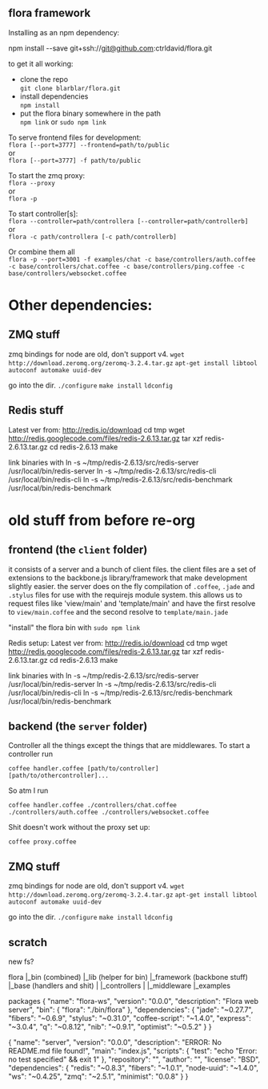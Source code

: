 flora framework
---------------

Installing as an npm dependency:

npm install --save git+ssh://git@github.com:ctrldavid/flora.git


to get it all working:

* clone the repo  
    `git clone blarblar/flora.git`
* install dependencies  
    `npm install`
* put the flora binary somewhere in the path  
    `npm link` or `sudo npm link`

To serve frontend files for development:  
    `flora [--port=3777] --frontend=path/to/public`  
    or  
    `flora [--port=3777] -f path/to/public`


To start the zmq proxy:  
    `flora --proxy`  
    or  
    `flora -p`

To start controller[s]:  
    `flora --controller=path/controllera [--controller=path/controllerb]`  
    or  
    `flora -c path/controllera [-c path/controllerb]`

Or combine them all  
    `flora -p --port=3001 -f examples/chat -c base/controllers/auth.coffee -c base/controllers/chat.coffee -c base/controllers/ping.coffee -c base/controllers/websocket.coffee`



Other dependencies:
===================

ZMQ stuff
---------
zmq bindings for node are old, don't support v4.
`wget http://download.zeromq.org/zeromq-3.2.4.tar.gz`
`apt-get install libtool autoconf automake uuid-dev`

go into the dir.
`./configure`
`make install`
`ldconfig`



Redis stuff
-----------

Latest ver from: http://redis.io/download
cd tmp
wget http://redis.googlecode.com/files/redis-2.6.13.tar.gz
tar xzf redis-2.6.13.tar.gz
cd redis-2.6.13
make

link binaries with
ln -s ~/tmp/redis-2.6.13/src/redis-server /usr/local/bin/redis-server
ln -s ~/tmp/redis-2.6.13/src/redis-cli /usr/local/bin/redis-cli
ln -s ~/tmp/redis-2.6.13/src/redis-benchmark /usr/local/bin/redis-benchmark





old stuff from before re-org
============================

frontend (the `client` folder)
-----------------------------

it consists of a server and a bunch of client files.  the client files are a set of extensions to the backbone.js library/framework that make development slightly easier.  the server does on the fly compilation of `.coffee`, `.jade` and `.stylus` files for use with the requirejs module system.  this allows us to request files like 'view/main' and 'template/main' and have the first resolve to `view/main.coffee` and the second resolve to `template/main.jade` 

"install" the flora bin with `sudo npm link`

Redis setup:
Latest ver from: http://redis.io/download
cd tmp
wget http://redis.googlecode.com/files/redis-2.6.13.tar.gz
tar xzf redis-2.6.13.tar.gz
cd redis-2.6.13
make

link binaries with
ln -s ~/tmp/redis-2.6.13/src/redis-server /usr/local/bin/redis-server
ln -s ~/tmp/redis-2.6.13/src/redis-cli /usr/local/bin/redis-cli
ln -s ~/tmp/redis-2.6.13/src/redis-benchmark /usr/local/bin/redis-benchmark


backend (the `server` folder)
-----------------------------
Controller all the things except the things that are middlewares.
To start a controller run

    coffee handler.coffee [path/to/controller] [path/to/othercontroller]...


So atm I run 

    coffee handler.coffee ./controllers/chat.coffee ./controllers/auth.coffee ./controllers/websocket.coffee


Shit doesn't work without the proxy set up:

    coffee proxy.coffee

    

ZMQ stuff
---------
zmq bindings for node are old, don't support v4.
`wget http://download.zeromq.org/zeromq-3.2.4.tar.gz`
`apt-get install libtool autoconf automake uuid-dev`

go into the dir.
`./configure`
`make install`
`ldconfig`



scratch
---------
new fs?

flora
 |_bin (combined)
 |_lib (helper for bin)
 |_framework (backbone stuff)
 |_base (handlers and shit)
 | |_controllers
 | |_middleware
 |_examples


packages
{
  "name": "flora-ws",
  "version": "0.0.0",
  "description": "Flora web server",
  "bin": {
    "flora": "./bin/flora"
  },
  "dependencies": {
    "jade": "~0.27.7",
    "fibers": "~0.6.9",
    "stylus": "~0.31.0",
    "coffee-script": "~1.4.0",
    "express": "~3.0.4",
    "q": "~0.8.12",
    "nib": "~0.9.1",
    "optimist": "~0.5.2"
  }
}


{
  "name": "server",
  "version": "0.0.0",
  "description": "ERROR: No README.md file found!",
  "main": "index.js",
  "scripts": {
    "test": "echo \"Error: no test specified\" && exit 1"
  },
  "repository": "",
  "author": "",
  "license": "BSD",
  "dependencies": {
    "redis": "~0.8.3",
    "fibers": "~1.0.1",
    "node-uuid": "~1.4.0",
    "ws": "~0.4.25",
    "zmq": "~2.5.1",
    "minimist": "0.0.8"
  }
}
